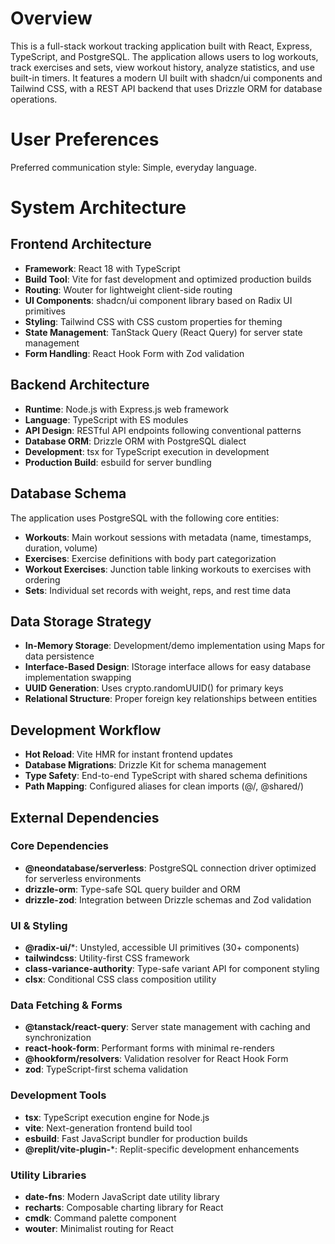 # Overview

This is a full-stack workout tracking application built with React, Express, TypeScript, and PostgreSQL. The application allows users to log workouts, track exercises and sets, view workout history, analyze statistics, and use built-in timers. It features a modern UI built with shadcn/ui components and Tailwind CSS, with a REST API backend that uses Drizzle ORM for database operations.

# User Preferences

Preferred communication style: Simple, everyday language.

# System Architecture

## Frontend Architecture
- **Framework**: React 18 with TypeScript
- **Build Tool**: Vite for fast development and optimized production builds
- **Routing**: Wouter for lightweight client-side routing
- **UI Components**: shadcn/ui component library based on Radix UI primitives
- **Styling**: Tailwind CSS with CSS custom properties for theming
- **State Management**: TanStack Query (React Query) for server state management
- **Form Handling**: React Hook Form with Zod validation

## Backend Architecture
- **Runtime**: Node.js with Express.js web framework
- **Language**: TypeScript with ES modules
- **API Design**: RESTful API endpoints following conventional patterns
- **Database ORM**: Drizzle ORM with PostgreSQL dialect
- **Development**: tsx for TypeScript execution in development
- **Production Build**: esbuild for server bundling

## Database Schema
The application uses PostgreSQL with the following core entities:
- **Workouts**: Main workout sessions with metadata (name, timestamps, duration, volume)
- **Exercises**: Exercise definitions with body part categorization
- **Workout Exercises**: Junction table linking workouts to exercises with ordering
- **Sets**: Individual set records with weight, reps, and rest time data

## Data Storage Strategy
- **In-Memory Storage**: Development/demo implementation using Maps for data persistence
- **Interface-Based Design**: IStorage interface allows for easy database implementation swapping
- **UUID Generation**: Uses crypto.randomUUID() for primary keys
- **Relational Structure**: Proper foreign key relationships between entities

## Development Workflow
- **Hot Reload**: Vite HMR for instant frontend updates
- **Database Migrations**: Drizzle Kit for schema management
- **Type Safety**: End-to-end TypeScript with shared schema definitions
- **Path Mapping**: Configured aliases for clean imports (@/, @shared/)

## External Dependencies

### Core Dependencies
- **@neondatabase/serverless**: PostgreSQL connection driver optimized for serverless environments
- **drizzle-orm**: Type-safe SQL query builder and ORM
- **drizzle-zod**: Integration between Drizzle schemas and Zod validation

### UI & Styling
- **@radix-ui/***: Unstyled, accessible UI primitives (30+ components)
- **tailwindcss**: Utility-first CSS framework
- **class-variance-authority**: Type-safe variant API for component styling
- **clsx**: Conditional CSS class composition utility

### Data Fetching & Forms
- **@tanstack/react-query**: Server state management with caching and synchronization
- **react-hook-form**: Performant forms with minimal re-renders
- **@hookform/resolvers**: Validation resolver for React Hook Form
- **zod**: TypeScript-first schema validation

### Development Tools
- **tsx**: TypeScript execution engine for Node.js
- **vite**: Next-generation frontend build tool
- **esbuild**: Fast JavaScript bundler for production builds
- **@replit/vite-plugin-***: Replit-specific development enhancements

### Utility Libraries
- **date-fns**: Modern JavaScript date utility library
- **recharts**: Composable charting library for React
- **cmdk**: Command palette component
- **wouter**: Minimalist routing for React